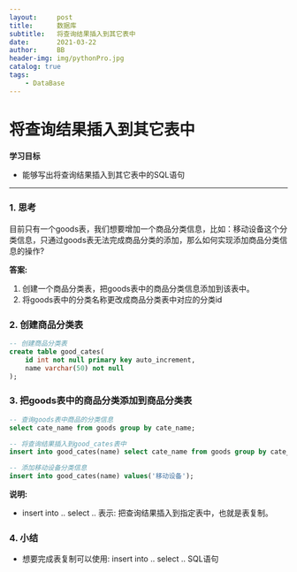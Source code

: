 ```yaml
---
layout:     post
title:      数据库
subtitle:   将查询结果插入到其它表中
date:       2021-03-22
author:     BB
header-img: img/pythonPro.jpg
catalog: true
tags:
    - DataBase
---
```


将查询结果插入到其它表中
==============


**学习目标**

* 能够写出将查询结果插入到其它表中的SQL语句

---

### 1. 思考

目前只有一个goods表，我们想要增加一个商品分类信息，比如：移动设备这个分类信息，只通过goods表无法完成商品分类的添加，那么如何实现添加商品分类信息的操作?

**答案:**

1. 创建一个商品分类表，把goods表中的商品分类信息添加到该表中。
2. 将goods表中的分类名称更改成商品分类表中对应的分类id

### 2. 创建商品分类表

```sql
-- 创建商品分类表
create table good_cates(
    id int not null primary key auto_increment, 
    name varchar(50) not null
);
```

### 3. 把goods表中的商品分类添加到商品分类表

```sql
-- 查询goods表中商品的分类信息
select cate_name from goods group by cate_name;

-- 将查询结果插入到good_cates表中
insert into good_cates(name) select cate_name from goods group by cate_name;

-- 添加移动设备分类信息
insert into good_cates(name) values('移动设备');
```

**说明:**

* insert into .. select .. 表示: 把查询结果插入到指定表中，也就是表复制。

### 4. 小结

* 想要完成表复制可以使用: insert into .. select .. SQL语句